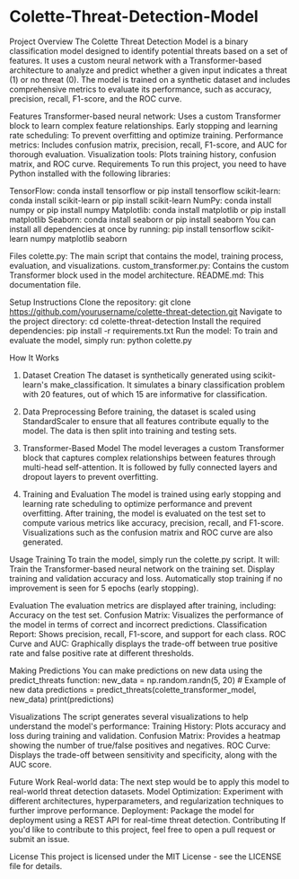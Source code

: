 # Colette-Threat-Detection-Model
Project Overview
The Colette Threat Detection Model is a binary classification model designed to identify potential threats based on a set of features. It uses a custom neural network with a Transformer-based architecture to analyze and predict whether a given input indicates a threat (1) or no threat (0). The model is trained on a synthetic dataset and includes comprehensive metrics to evaluate its performance, such as accuracy, precision, recall, F1-score, and the ROC curve.

Features
Transformer-based neural network: Uses a custom Transformer block to learn complex feature relationships.
Early stopping and learning rate scheduling: To prevent overfitting and optimize training.
Performance metrics: Includes confusion matrix, precision, recall, F1-score, and AUC for thorough evaluation.
Visualization tools: Plots training history, confusion matrix, and ROC curve.
Requirements
To run this project, you need to have Python installed with the following libraries:

TensorFlow: conda install tensorflow or pip install tensorflow
scikit-learn: conda install scikit-learn or pip install scikit-learn
NumPy: conda install numpy or pip install numpy
Matplotlib: conda install matplotlib or pip install matplotlib
Seaborn: conda install seaborn or pip install seaborn
You can install all dependencies at once by running:
pip install tensorflow scikit-learn numpy matplotlib seaborn

Files
colette.py: The main script that contains the model, training process, evaluation, and visualizations.
custom_transformer.py: Contains the custom Transformer block used in the model architecture.
README.md: This documentation file.

Setup Instructions
Clone the repository: git clone https://github.com/yourusername/colette-threat-detection.git
Navigate to the project directory: cd colette-threat-detection
Install the required dependencies: pip install -r requirements.txt
Run the model: To train and evaluate the model, simply run: python colette.py

How It Works
1. Dataset Creation
The dataset is synthetically generated using scikit-learn's make_classification. It simulates a binary classification problem with 20 features, out of which 15 are informative for classification.

2. Data Preprocessing
Before training, the dataset is scaled using StandardScaler to ensure that all features contribute equally to the model. The data is then split into training and testing sets.

3. Transformer-Based Model
The model leverages a custom Transformer block that captures complex relationships between features through multi-head self-attention. It is followed by fully connected layers and dropout layers to prevent overfitting.

4. Training and Evaluation
The model is trained using early stopping and learning rate scheduling to optimize performance and prevent overfitting. After training, the model is evaluated on the test set to compute various metrics like accuracy, precision, recall, and F1-score. Visualizations such as the confusion matrix and ROC curve are also generated.

Usage
Training
To train the model, simply run the colette.py script. It will:
  Train the Transformer-based neural network on the training set.
  Display training and validation accuracy and loss.
  Automatically stop training if no improvement is seen for 5 epochs (early stopping).
  
Evaluation
The evaluation metrics are displayed after training, including:
  Accuracy on the test set.
  Confusion Matrix: Visualizes the performance of the model in terms of correct and incorrect predictions.
  Classification Report: Shows precision, recall, F1-score, and support for each class.
  ROC Curve and AUC: Graphically displays the trade-off between true positive rate and false positive rate at different thresholds.

Making Predictions
You can make predictions on new data using the predict_threats function:
new_data = np.random.randn(5, 20)  # Example of new data
predictions = predict_threats(colette_transformer_model, new_data)
print(predictions)

Visualizations
The script generates several visualizations to help understand the model's performance:
  Training History: Plots accuracy and loss during training and validation.
  Confusion Matrix: Provides a heatmap showing the number of true/false positives and negatives.
  ROC Curve: Displays the trade-off between sensitivity and specificity, along with the AUC score.

Future Work
Real-world data: The next step would be to apply this model to real-world threat detection datasets.
Model Optimization: Experiment with different architectures, hyperparameters, and regularization techniques to further improve performance.
Deployment: Package the model for deployment using a REST API for real-time threat detection.
Contributing
If you'd like to contribute to this project, feel free to open a pull request or submit an issue.

License
This project is licensed under the MIT License - see the LICENSE file for details.
